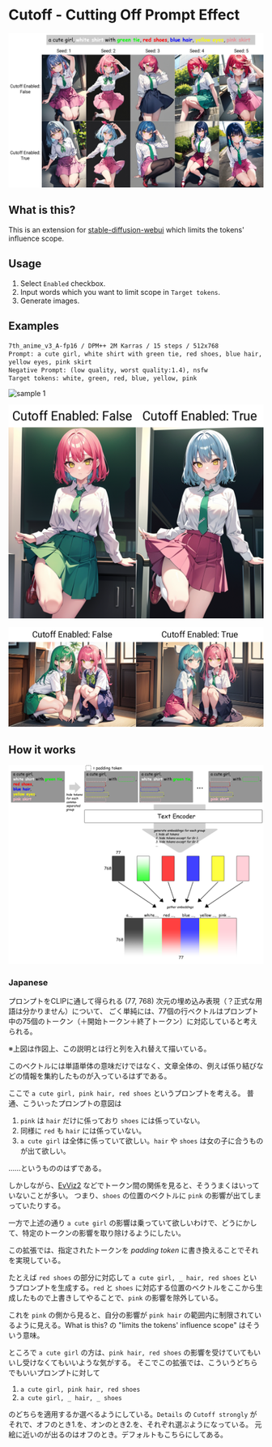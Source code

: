 # Cutoff - Cutting Off Prompt Effect

![cover](./images/cover.jpg)

## What is this?

This is an extension for [stable-diffusion-webui](https://github.com/AUTOMATIC1111/stable-diffusion-webui) which limits the tokens' influence scope.

## Usage

1. Select `Enabled` checkbox.
2. Input words which you want to limit scope in `Target tokens`.
3. Generate images.

## Examples

```
7th_anime_v3_A-fp16 / DPM++ 2M Karras / 15 steps / 512x768
Prompt: a cute girl, white shirt with green tie, red shoes, blue hair, yellow eyes, pink skirt
Negative Prompt: (low quality, worst quality:1.4), nsfw
Target tokens: white, green, red, blue, yellow, pink
```

![sample 1](./images/sample-1.png)

![sample 2](./images/sample-2.png)

![sample 3](./images/sample-3.png)

## How it works

![idea](./images/idea.png)

### Japanese

プロンプトをCLIPに通して得られる (77, 768) 次元の埋め込み表現（？正式な用語は分かりません）について、
ごく単純には、77個の行ベクトルはプロンプト中の75個のトークン（＋開始トークン＋終了トークン）に対応していると考えられる。

※上図は作図上、この説明とは行と列を入れ替えて描いている。

このベクトルには単語単体の意味だけではなく、文章全体の、例えば係り結びなどの情報を集約したものが入っているはずである。

ここで `a cute girl, pink hair, red shoes` というプロンプトを考える。
普通、こういったプロンプトの意図は

1. `pink` は `hair` だけに係っており `shoes` には係っていない。
2. 同様に `red` も `hair` には係っていない。
3. `a cute girl` は全体に係っていて欲しい。`hair` や `shoes` は女の子に合うものが出て欲しい。

……というもののはずである。

しかしながら、[EvViz2](https://github.com/hnmr293/sd-webui-evviz2) などでトークン間の関係を見ると、そううまくはいっていないことが多い。
つまり、`shoes` の位置のベクトルに `pink` の影響が出てしまっていたりする。

一方で上述の通り `a cute girl` の影響は乗っていて欲しいわけで、どうにかして、特定のトークンの影響を取り除けるようにしたい。

この拡張では、指定されたトークンを *padding token* に書き換えることでそれを実現している。

たとえば `red shoes` の部分に対応して `a cute girl, _ hair, red shoes` というプロンプトを生成する。`red` と `shoes` に対応する位置のベクトルをここから生成したもので上書きしてやることで、`pink` の影響を除外している。

これを `pink` の側から見ると、自分の影響が `pink hair` の範囲内に制限されているように見える。What is this? の "limits the tokens' influence scope" はそういう意味。

ところで `a cute girl` の方は、`pink hair, red shoes` の影響を受けていてもいいし受けなくてもいいような気がする。
そこでこの拡張では、こういうどちらでもいいプロンプトに対して

1. `a cute girl, pink hair, red shoes`
2. `a cute girl, _ hair, _ shoes`

のどちらを適用するか選べるようにしている。`Details` の `Cutoff strongly` がそれで、オフのとき1.を、オンのとき2.を、それぞれ選ぶようになっている。
元絵に近いのが出るのはオフのとき。デフォルトもこちらにしてある。
